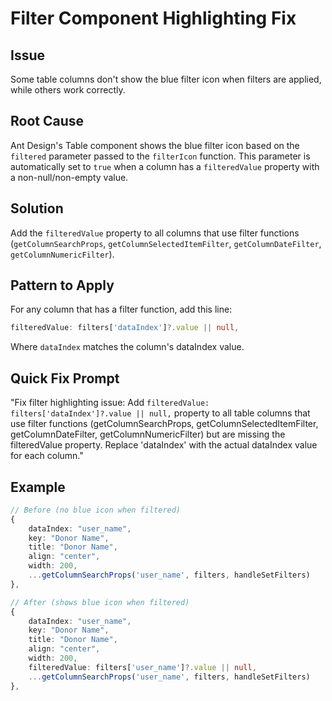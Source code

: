 # Filter Component Highlighting Fix

## Issue
Some table columns don't show the blue filter icon when filters are applied, while others work correctly.

## Root Cause
Ant Design's Table component shows the blue filter icon based on the `filtered` parameter passed to the `filterIcon` function. This parameter is automatically set to `true` when a column has a `filteredValue` property with a non-null/non-empty value.

## Solution
Add the `filteredValue` property to all columns that use filter functions (`getColumnSearchProps`, `getColumnSelectedItemFilter`, `getColumnDateFilter`, `getColumnNumericFilter`).

## Pattern to Apply
For any column that has a filter function, add this line:
```typescript
filteredValue: filters['dataIndex']?.value || null,
```

Where `dataIndex` matches the column's dataIndex value.

## Quick Fix Prompt
"Fix filter highlighting issue: Add `filteredValue: filters['dataIndex']?.value || null,` property to all table columns that use filter functions (getColumnSearchProps, getColumnSelectedItemFilter, getColumnDateFilter, getColumnNumericFilter) but are missing the filteredValue property. Replace 'dataIndex' with the actual dataIndex value for each column."

## Example
```typescript
// Before (no blue icon when filtered)
{
    dataIndex: "user_name",
    key: "Donor Name", 
    title: "Donor Name",
    align: "center",
    width: 200,
    ...getColumnSearchProps('user_name', filters, handleSetFilters)
},

// After (shows blue icon when filtered)
{
    dataIndex: "user_name",
    key: "Donor Name",
    title: "Donor Name", 
    align: "center",
    width: 200,
    filteredValue: filters['user_name']?.value || null,
    ...getColumnSearchProps('user_name', filters, handleSetFilters)
},
```